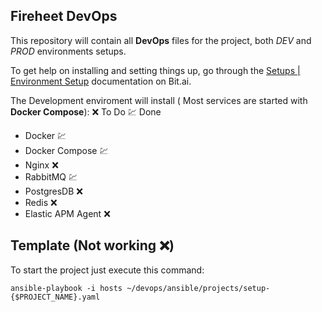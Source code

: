 ## Fireheet DevOps

This repository will contain all **DevOps** files for the project, both *DEV* and *PROD* environments setups.

To get help on installing and setting things up, go through the [Setups | Environment Setup](https://fireheet.bit.ai/docs/m8ugErvLQlsUXLBv) documentation on Bit.ai.

The Development enviroment will install ( Most services are started with **Docker Compose**):
:x: To Do :chart: Done

- Docker :chart:
- Docker Compose :chart:
- Nginx :x:
- RabbitMQ :chart:
- PostgresDB :x:
- Redis :x:
- Elastic APM Agent :x:

Template (Not working :x:)
-----
To start the project just execute this command:


    ansible-playbook -i hosts ~/devops/ansible/projects/setup-{$PROJECT_NAME}.yaml
